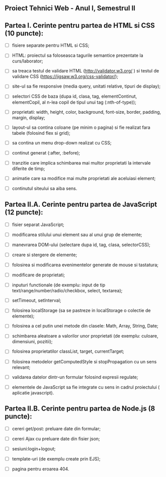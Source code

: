 Proiect Tehnici Web - Anul I, Semestrul II
-----------------------------------------------------------------------
## Partea I. Cerinte pentru partea de HTML si CSS (10 puncte):

- [ ] fisiere separate pentru HTML si CSS;
  
- [ ] HTML: proiectul sa foloseasca tagurile semantice prezentate la curs/laborator;
  
- [ ] sa treaca testul de validare HTML (http://validator.w3.org/ ) si testul de validare CSS (https://jigsaw.w3.org/css-validator/);
  
- [ ] site-ul sa fie responsive (media query, unitati relative, tipuri de display);
  
- [ ] selectori CSS de baza (dupa id, clasa, tag, elementContinut, elementCopil, al n-lea copil de tipul unui tag (:nth-of-type));
  
- [ ] proprietati: width, height, color, background, font-size, border, padding, margin, display;
  
- [ ] layout-ul sa contina coloane (pe minim o pagina) si fie realizat fara tabele (folosind flex si grid);
  
- [ ] sa contina un menu drop-down realizat cu CSS;
  
- [ ] continut generat (:after, :before);
  
- [ ] tranzitie care implica schimbarea mai multor proprietati la intervale diferite de timp;
  
- [ ] animatie care sa modifice mai multe proprietati ale aceluiasi element;
  
- [ ] continutul siteului sa aiba sens.


## Partea II.A. Cerinte pentru partea de JavaScript (12 puncte):

- [ ] fisier separat JavaScript;
  
- [ ] modificarea stilului unui element sau al unui grup de elemente;
  
- [ ] manevrarea DOM-ului (selectare dupa id, tag, clasa, selectorCSS);
  
- [ ] creare si stergere de elemente;
  
- [ ] folosirea si modificarea evenimentelor generate de mouse si tastatura;
  
- [ ] modificare de proprietati;
  
- [ ] inputuri functionale (de exemplu: input de tip text/range/number/radio/checkbox, select, textarea);
  
- [ ] setTimeout, setInterval;
  
- [ ] folosirea localStorage (sa se pastreze in localStorage o colectie de elemente);
  
- [ ] folosirea a cel putin unei metode din clasele: Math, Array, String, Date;
  
- [ ] schimbarea aleatoare a valorilor unor proprietati (de exemplu: culoare, dimensiuni, pozitii);
  
- [ ] folosirea proprietatilor classList, target, currentTarget;
  
- [ ] folosirea metodelor getComputedStyle si stopPropagation cu un sens relevant;
  
- [ ] validarea datelor dintr-un formular folosind expresii regulate;
  
- [ ] elementele de JavaScript sa fie integrate cu sens in cadrul proiectului ( aplicatie javascript).



## Partea II.B. Cerinte pentru partea de Node.js (8 puncte):

- [ ] cereri get/post: preluare date din formular;
  
- [ ] cereri Ajax cu preluare date din fisier json;
  
- [ ] sesiuni:login+logout;
  
- [ ] template-uri (de exemplu create prin EJS);
  
- [ ] pagina pentru eroarea 404.
